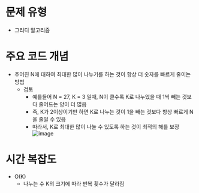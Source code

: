 # 문제 유형
- 그리디 알고리즘

# 주요 코드 개념
- 주어진 N에 대하여 최대한 많이 나누기를 하는 것이 항상 더 숫자를 빠르게 줄이는 방법 
  - 검토
    - 예를들어 N = 27, K = 3 일때, N이 클수록 K로 나누었을 때 1씩 빼는 것보다 줄어드는 양이 더 많음 
    - 즉, K가 2이상이기만 하면 K로 나누는 것이 1을 빼는 것보다 항상 빠르게 N을 줄일 수 있음 
    - 따라서, K로 최대한 많이 나눌 수 있도록 하는 것이 최적의 해를 보장
  ![image](https://user-images.githubusercontent.com/25860354/160326422-5bdaf756-7f8b-4160-8779-8b1ff04bf4d4.png)


# 시간 복잡도
- O(K)
  - 나누는 수 K의 크기에 따라 반복 횟수가 달라짐
